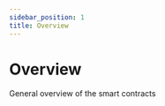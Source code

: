 ```yaml
---
sidebar_position: 1
title: Overview
---
```


# Overview

General overview of the smart contracts

# 
